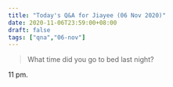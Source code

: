 ```yaml
---
title: "Today's Q&A for Jiayee (06 Nov 2020)"
date: 2020-11-06T23:59:00+08:00
draft: false
tags: ["qna","06-nov"]
---
```

> What time did you go to bed last night?

11 pm.
